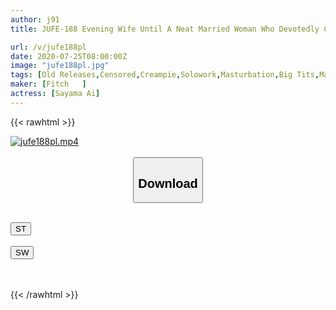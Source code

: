 ```yaml
---
author: j91
title: JUFE-188 Evening Wife Until A Neat Married Woman Who Devotedly Cares For Her Husband Meets A Man Who Has Been Hospitalized Next To Her... Ai Sayama

url: /v/jufe188pl
date: 2020-07-25T08:00:00Z
image: "jufe188pl.jpg"
tags: [Old Releases,Censored,Creampie,Solowork,Masturbation,Big Tits,Married Woman,Cuckold	 ]
maker: [Fitch   ]
actress: [Sayama Ai]
---
```



{{< rawhtml >}}

<div class="video" data-videoid="y2aRJmxKDxsoYK">
    <a href="javascript:;">
        <img src="/v/jufe188pl/jufe188pl.jpg" width="WIDTH" height="HEIGHT" alt="jufe188pl.mp4" loading="lazy">
    </a>
</div>

<script type="text/javascript" src="https://j91.asia/asset/on-demand-st.js"></script>

<br>
  <link rel="stylesheet" href="https://j91.asia/asset/bs5.css">
  
  <center>
  <button class="btn btn-primary" type="button" data-bs-toggle="collapse" data-bs-target=".multi-collapse" aria-expanded="false" aria-controls="multiCollapseExample1 multiCollapseExample2"><h2>Download</h2></button></center>
</p>
<div class="row">
  <div class="col">
    <div class="collapse multi-collapse" id="multiCollapseExample1">
      <div class="card card-body">
	      	      <br>
<div class="buttons">  
<a href="https://streamtape.to/v/y2aRJmxKDxsoYK" target="_blank"><button class="btn-hover color-3"><i class="fa fa-download"></i> ST</button></a></div>
    </div>
  </div>
</div>
  <div class="col">
    <div class="collapse multi-collapse" id="multiCollapseExample2">
      <div class="card card-body">
	      <br>
<div class="buttons">
    <a href="https://cdnwish.com/tcoriv2ppd67" target="_blank"><button class="btn-hover color-8"><i class="fa fa-download"></i> SW</button></a></div>
<br><br>
      </div>
    </div>
  </div>
</div>

{{< /rawhtml >}}